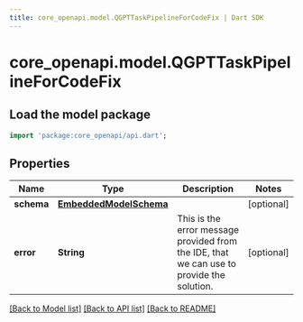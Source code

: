 ```yaml
---
title: core_openapi.model.QGPTTaskPipelineForCodeFix | Dart SDK
---
```


# core_openapi.model.QGPTTaskPipelineForCodeFix

## Load the model package
```dart
import 'package:core_openapi/api.dart';
```

## Properties
Name | Type | Description | Notes
------------ | ------------- | ------------- | -------------
**schema** | [**EmbeddedModelSchema**](EmbeddedModelSchema.md) |  | [optional] 
**error** | **String** | This is the error message provided from the IDE, that we can use to provide the solution. | [optional] 

[[Back to Model list]](../README.md#documentation-for-models) [[Back to API list]](../README.md#documentation-for-api-endpoints) [[Back to README]](../README.md)


